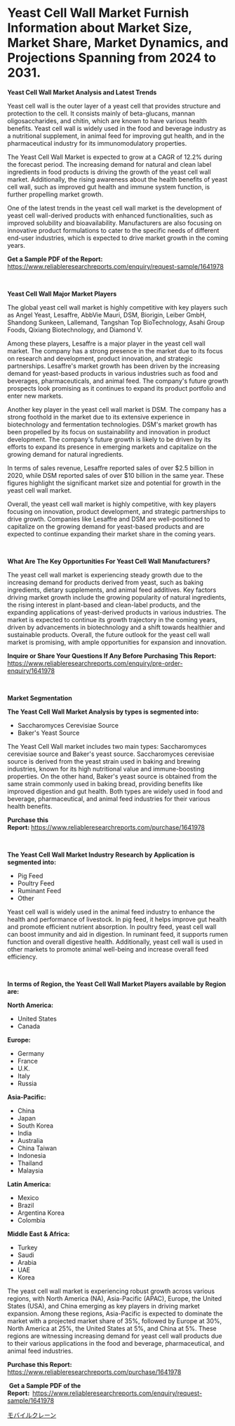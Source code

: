 <p><h1>Yeast Cell Wall Market Furnish Information about Market Size, Market Share, Market Dynamics, and Projections Spanning from 2024 to 2031.</h1></p><p><strong>Yeast Cell Wall Market Analysis and Latest Trends</strong></p>
<p><p>Yeast cell wall is the outer layer of a yeast cell that provides structure and protection to the cell. It consists mainly of beta-glucans, mannan oligosaccharides, and chitin, which are known to have various health benefits. Yeast cell wall is widely used in the food and beverage industry as a nutritional supplement, in animal feed for improving gut health, and in the pharmaceutical industry for its immunomodulatory properties.</p><p>The Yeast Cell Wall Market is expected to grow at a CAGR of 12.2% during the forecast period. The increasing demand for natural and clean label ingredients in food products is driving the growth of the yeast cell wall market. Additionally, the rising awareness about the health benefits of yeast cell wall, such as improved gut health and immune system function, is further propelling market growth.</p><p>One of the latest trends in the yeast cell wall market is the development of yeast cell wall-derived products with enhanced functionalities, such as improved solubility and bioavailability. Manufacturers are also focusing on innovative product formulations to cater to the specific needs of different end-user industries, which is expected to drive market growth in the coming years.</p></p>
<p><strong>Get a Sample PDF of the Report:&nbsp;</strong> <a href="https://www.reliableresearchreports.com/enquiry/request-sample/1641978">https://www.reliableresearchreports.com/enquiry/request-sample/1641978</a></p>
<p>&nbsp;</p>
<p><strong>Yeast Cell Wall Major Market Players</strong></p>
<p><p>The global yeast cell wall market is highly competitive with key players such as Angel Yeast, Lesaffre, AbbVie Mauri, DSM, Biorigin, Leiber GmbH, Shandong Sunkeen, Lallemand, Tangshan Top BioTechnology, Asahi Group Foods, Qixiang Biotechnology, and Diamond V. </p><p>Among these players, Lesaffre is a major player in the yeast cell wall market. The company has a strong presence in the market due to its focus on research and development, product innovation, and strategic partnerships. Lesaffre's market growth has been driven by the increasing demand for yeast-based products in various industries such as food and beverages, pharmaceuticals, and animal feed. The company's future growth prospects look promising as it continues to expand its product portfolio and enter new markets.</p><p>Another key player in the yeast cell wall market is DSM. The company has a strong foothold in the market due to its extensive experience in biotechnology and fermentation technologies. DSM's market growth has been propelled by its focus on sustainability and innovation in product development. The company's future growth is likely to be driven by its efforts to expand its presence in emerging markets and capitalize on the growing demand for natural ingredients.</p><p>In terms of sales revenue, Lesaffre reported sales of over $2.5 billion in 2020, while DSM reported sales of over $10 billion in the same year. These figures highlight the significant market size and potential for growth in the yeast cell wall market.</p><p>Overall, the yeast cell wall market is highly competitive, with key players focusing on innovation, product development, and strategic partnerships to drive growth. Companies like Lesaffre and DSM are well-positioned to capitalize on the growing demand for yeast-based products and are expected to continue expanding their market share in the coming years.</p></p>
<p>&nbsp;</p>
<p><strong>What Are The Key Opportunities For Yeast Cell Wall Manufacturers?</strong></p>
<p><p>The yeast cell wall market is experiencing steady growth due to the increasing demand for products derived from yeast, such as baking ingredients, dietary supplements, and animal feed additives. Key factors driving market growth include the growing popularity of natural ingredients, the rising interest in plant-based and clean-label products, and the expanding applications of yeast-derived products in various industries. The market is expected to continue its growth trajectory in the coming years, driven by advancements in biotechnology and a shift towards healthier and sustainable products. Overall, the future outlook for the yeast cell wall market is promising, with ample opportunities for expansion and innovation.</p></p>
<p><strong>Inquire or Share Your Questions If Any Before Purchasing This Report:</strong> <a href="https://www.reliableresearchreports.com/enquiry/pre-order-enquiry/1641978">https://www.reliableresearchreports.com/enquiry/pre-order-enquiry/1641978</a></p>
<p>&nbsp;</p>
<p><strong>Market Segmentation</strong></p>
<p><strong>The Yeast Cell Wall Market Analysis by types is segmented into:</strong></p>
<p><ul><li>Saccharomyces Cerevisiae Source</li><li>Baker's Yeast Source</li></ul></p>
<p><p>The Yeast Cell Wall market includes two main types: Saccharomyces cerevisiae source and Baker's yeast source. Saccharomyces cerevisiae source is derived from the yeast strain used in baking and brewing industries, known for its high nutritional value and immune-boosting properties. On the other hand, Baker's yeast source is obtained from the same strain commonly used in baking bread, providing benefits like improved digestion and gut health. Both types are widely used in food and beverage, pharmaceutical, and animal feed industries for their various health benefits.</p></p>
<p><strong>Purchase this Report:&nbsp;</strong><a href="https://www.reliableresearchreports.com/purchase/1641978">https://www.reliableresearchreports.com/purchase/1641978</a></p>
<p>&nbsp;</p>
<p><strong>The Yeast Cell Wall Market Industry Research by Application is segmented into:</strong></p>
<p><ul><li>Pig Feed</li><li>Poultry Feed</li><li>Ruminant Feed</li><li>Other</li></ul></p>
<p><p>Yeast cell wall is widely used in the animal feed industry to enhance the health and performance of livestock. In pig feed, it helps improve gut health and promote efficient nutrient absorption. In poultry feed, yeast cell wall can boost immunity and aid in digestion. In ruminant feed, it supports rumen function and overall digestive health. Additionally, yeast cell wall is used in other markets to promote animal well-being and increase overall feed efficiency.</p></p>
<p>&nbsp;</p>
<p><strong>In terms of Region, the Yeast Cell Wall Market Players available by Region are:</strong></p>
<p>
    <p> <strong> North America: </strong>
        <ul>
            <li>United States</li>
            <li>Canada</li>
        </ul>
        </p> 
    <p> <strong> Europe: </strong>
        <ul>
            <li>Germany</li>
            <li>France</li>
            <li>U.K.</li>
            <li>Italy</li>
            <li>Russia</li>
        </ul>
        </p> 
    <p> <strong> Asia-Pacific: </strong>
        <ul>
            <li>China</li>
            <li>Japan</li>
            <li>South Korea</li>
            <li>India</li>
            <li>Australia</li>
            <li>China Taiwan</li>
            <li>Indonesia</li>
            <li>Thailand</li>
            <li>Malaysia</li>
        </ul>
        </p> 
    <p> <strong> Latin America: </strong>
        <ul>
            <li>Mexico</li>
            <li>Brazil</li>
            <li>Argentina Korea</li>
            <li>Colombia</li>
        </ul>
        </p> 
    <p> <strong> Middle East & Africa: </strong>
        <ul>
            <li>Turkey</li>
            <li>Saudi</li>
            <li>Arabia</li>
            <li>UAE</li>
            <li>Korea</li>
        </ul>
    </p>
    </p>
<p><p>The yeast cell wall market is experiencing robust growth across various regions, with North America (NA), Asia-Pacific (APAC), Europe, the United States (USA), and China emerging as key players in driving market expansion. Among these regions, Asia-Pacific is expected to dominate the market with a projected market share of 35%, followed by Europe at 30%, North America at 25%, the United States at 5%, and China at 5%. These regions are witnessing increasing demand for yeast cell wall products due to their various applications in the food and beverage, pharmaceutical, and animal feed industries.</p></p>
<p><strong>Purchase this Report: </strong><a href="https://www.reliableresearchreports.com/purchase/1641978">https://www.reliableresearchreports.com/purchase/1641978</a></p>
<p>&nbsp;<strong>Get a Sample PDF of the Report:&nbsp;&nbsp;</strong><a href="https://www.reliableresearchreports.com/enquiry/request-sample/1641978">https://www.reliableresearchreports.com/enquiry/request-sample/1641978</a></p>
<p><strong></strong></p>
<p><p><a href="https://github.com/ycmtqqhvk3273/Market-Research-Report-List-1/blob/main/24719256182.md">モバイルクレーン</a></p></p>